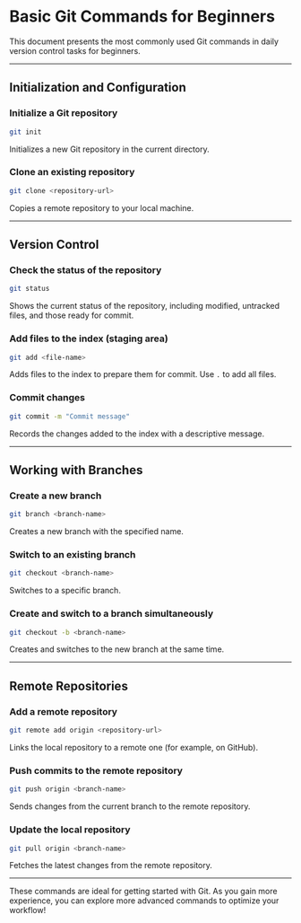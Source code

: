 
# Basic Git Commands for Beginners

This document presents the most commonly used Git commands in daily version control tasks for beginners.

---

## Initialization and Configuration

### Initialize a Git repository
```bash
git init
```
Initializes a new Git repository in the current directory.

### Clone an existing repository
```bash
git clone <repository-url>
```
Copies a remote repository to your local machine.

---

## Version Control

### Check the status of the repository
```bash
git status
```
Shows the current status of the repository, including modified, untracked files, and those ready for commit.

### Add files to the index (staging area)
```bash
git add <file-name>
```
Adds files to the index to prepare them for commit. Use `.` to add all files.

### Commit changes
```bash
git commit -m "Commit message"
```
Records the changes added to the index with a descriptive message.

---

## Working with Branches

### Create a new branch
```bash
git branch <branch-name>
```
Creates a new branch with the specified name.

### Switch to an existing branch
```bash
git checkout <branch-name>
```
Switches to a specific branch.

### Create and switch to a branch simultaneously
```bash
git checkout -b <branch-name>
```
Creates and switches to the new branch at the same time.

---

## Remote Repositories

### Add a remote repository
```bash
git remote add origin <repository-url>
```
Links the local repository to a remote one (for example, on GitHub).

### Push commits to the remote repository
```bash
git push origin <branch-name>
```
Sends changes from the current branch to the remote repository.

### Update the local repository
```bash
git pull origin <branch-name>
```
Fetches the latest changes from the remote repository.

---

These commands are ideal for getting started with Git. As you gain more experience, you can explore more advanced commands to optimize your workflow!

